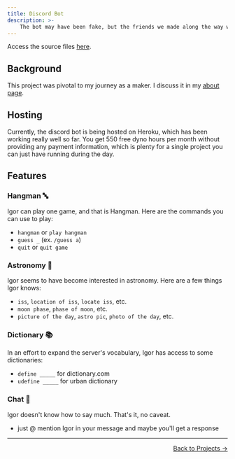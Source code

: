 ```yaml
---
title: Discord Bot
description: >-
    The bot may have been fake, but the friends we made along the way were real.
---
```


Access the source files [here](https://github.com/ronikbhaskar/discord_bot). 

## Background

This project was pivotal to my journey as a maker. I discuss it in my [about page](/about).

## Hosting

Currently, the discord bot is being hosted on Heroku, which has been working really well so far. You get 550 free dyno hours per month without providing any payment information, which is plenty for a single project you can just have running during the day.

## Features

### Hangman 🔤

Igor can play one game, and that is Hangman. Here are the commands you can use to play:

 - `hangman` or `play hangman`
 - `guess _` (ex. `/guess a`)
 - `quit` or `quit game`

### Astronomy 🔭

Igor seems to have become interested in astronomy. Here are a few things Igor knows:

 - `iss`, `location of iss`, `locate iss`, etc.
 - `moon phase`, `phase of moon`, etc.
 - `picture of the day`, `astro pic`, `photo of the day`, etc.

### Dictionary 📚

In an effort to expand the server's vocabulary, Igor has access to some dictionaries:

 - `define _____` for dictionary.com
 - `udefine _____` for urban dictionary

### Chat 💬

Igor doesn't know how to say much. That's it, no caveat.

 - just @ mention Igor in your message and maybe you'll get a response

 ---

<p align="right"><a href="/projects/">Back to Projects →</a></p>
